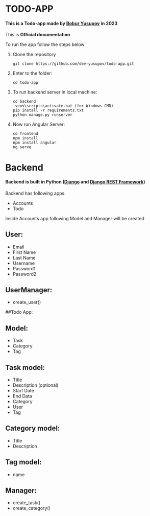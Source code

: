 # TODO-APP

#### This is a Todo-app made by [Bobur Yusupov](https://github.com/dev-yusupov) in 2023

This is <b>Official documentation</b>

To run the app follow the steps below

1. Clone the repository
   ```
   git clone https://github.com/dev-yusupov/todo-app.git
   ```
2. Enter to the folder:
   ```
   cd todo-app
   ```
3. To run backend server in local machine:
   ```
   cd backend
   .venv\scripts\activate.bat (for Windows CMD)
   pip install -r requirements.txt
   python manage.py runserver
   ```
4. Now run Angular Server:
    ```
    cd frontend
    npm install
    npm install angular
    ng serve
    ```

# Backend
#### Backend is built in Python ([Django](https://djangoproject.com) and [Django REST Framework](https://www.django-rest-framework.org/))

Backend has following apps:
 - Accounts
 - Todo

Inside Accounts app following Model and Manager will be created

User:
-
 - Email
 - First Name
 - Last Name
 - Username
 - Password1
 - Password2

UserManager:
-
 - create_user()


##Todo App:

Model:
-
 - Task
 - Category
 - Tag

Task model:
-
 - Title
 - Description (optional)
 - Start Date
 - End Data
 - Category
 - User
 - Tag

Category model:
 -
 - Title
 - Description

Tag model:
 - 
 - name

Manager:
 - 
 - create_task()
 - create_category()